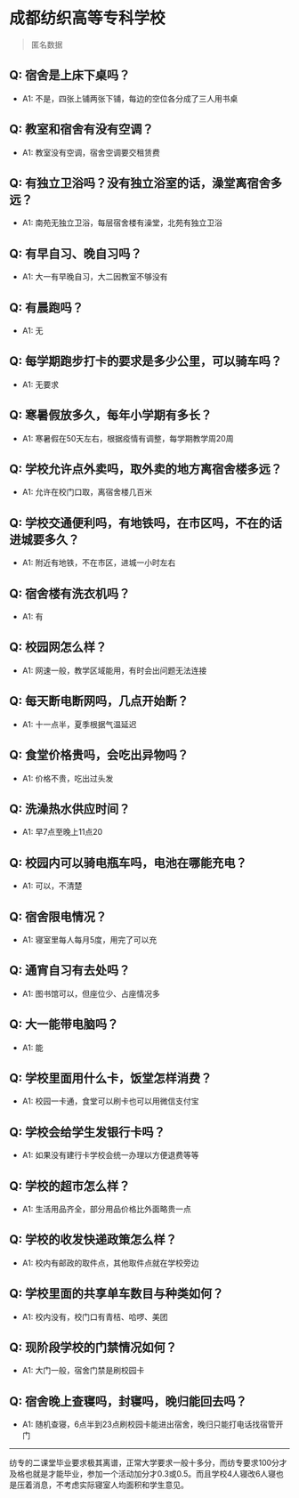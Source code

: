 # 成都纺织高等专科学校

> 匿名数据

## Q: 宿舍是上床下桌吗？

- A1: 不是，四张上铺两张下铺，每边的空位各分成了三人用书桌

## Q: 教室和宿舍有没有空调？

- A1: 教室没有空调，宿舍空调要交租赁费

## Q: 有独立卫浴吗？没有独立浴室的话，澡堂离宿舍多远？

- A1: 南苑无独立卫浴，每层宿舍楼有澡堂，北苑有独立卫浴

## Q: 有早自习、晚自习吗？

- A1: 大一有早晚自习，大二因教室不够没有

## Q: 有晨跑吗？

- A1: 无

## Q: 每学期跑步打卡的要求是多少公里，可以骑车吗？

- A1: 无要求

## Q: 寒暑假放多久，每年小学期有多长？

- A1: 寒暑假在50天左右，根据疫情有调整，每学期教学周20周

## Q: 学校允许点外卖吗，取外卖的地方离宿舍楼多远？

- A1: 允许在校门口取，离宿舍楼几百米

## Q: 学校交通便利吗，有地铁吗，在市区吗，不在的话进城要多久？

- A1: 附近有地铁，不在市区，进城一小时左右

## Q: 宿舍楼有洗衣机吗？

- A1: 有

## Q: 校园网怎么样？

- A1: 网速一般，教学区域能用，有时会出问题无法连接

## Q: 每天断电断网吗，几点开始断？

- A1: 十一点半，夏季根据气温延迟

## Q: 食堂价格贵吗，会吃出异物吗？

- A1: 价格不贵，吃出过头发

## Q: 洗澡热水供应时间？

- A1: 早7点至晚上11点20

## Q: 校园内可以骑电瓶车吗，电池在哪能充电？

- A1: 可以，不清楚

## Q: 宿舍限电情况？

- A1: 寝室里每人每月5度，用完了可以充

## Q: 通宵自习有去处吗？

- A1: 图书馆可以，但座位少、占座情况多

## Q: 大一能带电脑吗？

- A1: 能

## Q: 学校里面用什么卡，饭堂怎样消费？

- A1: 校园一卡通，食堂可以刷卡也可以用微信支付宝

## Q: 学校会给学生发银行卡吗？

- A1: 如果没有建行卡学校会统一办理以方便退费等等

## Q: 学校的超市怎么样？

- A1: 生活用品齐全，部分用品价格比外面略贵一点

## Q: 学校的收发快递政策怎么样？

- A1: 校内有邮政的取件点，其他取件点就在学校旁边

## Q: 学校里面的共享单车数目与种类如何？

- A1: 校内没有，校门口有青桔、哈啰、美团

## Q: 现阶段学校的门禁情况如何？

- A1: 大门一般，宿舍门禁是刷校园卡

## Q: 宿舍晚上查寝吗，封寝吗，晚归能回去吗？

- A1: 随机查寝，6点半到23点刷校园卡能进出宿舍，晚归只能打电话找宿管开门

***

纺专的二课堂毕业要求极其离谱，正常大学要求一般十多分，而纺专要求100分才及格也就是才能毕业，参加一个活动加分才0.3或0.5。而且学校4人寝改6人寝也是压着消息，不考虑实际寝室人均面积和学生意见。